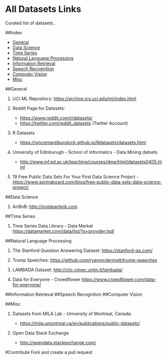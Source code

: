 # All Datasets Links
Curated list of datasets..

##Index
- [General](#general)
- [Data Science](#data-science)
- [Time Series](#time-series)
- [Natural Language Processing](#natural-language-processing)
- [Information Retrieval](#information-retrieval)
- [Speech Recognition](#speech-recognition)
- [Computer Vision](#computer-vision)
- [Misc](#misc)

##General
1. UCI ML Repository:
	https://archive.ics.uci.edu/ml/index.html

2. Reddit Page for Datasets:
	- https://www.reddit.com/r/datasets/
	- https://twitter.com/reddit_datasets (Twitter Account)

3. R Datasets
	- https://vincentarelbundock.github.io/Rdatasets/datasets.html

4. University of Edinburugh - School of Informatics - Data Mining datsets
	- http://www.inf.ed.ac.uk/teaching/courses/dme/html/datasets0405.html
	
5. 19 Free Public Data Sets For Your First Data Science Project
        - https://www.springboard.com/blog/free-public-data-sets-data-science-project/


##Data Science
1. AirBnB: http://insideairbnb.com

##Time Series

1. Time Series Data Library - Data Market
	https://datamarket.com/data/list/?q=provider:tsdl

##Natural Language Processing
1. The Stanford Question Answering Dataset:
	https://stanford-qa.com/

2. Trump Speeches:
	https://github.com/ryanmcdermott/trump-speeches

3. LAMBADA Dataset:
	http://clic.cimec.unitn.it/lambada/
	
4. Data for Everyone - Crowdflower
	https://www.crowdflower.com/data-for-everyone/

##Information Retrieval
##Speech Recognition
##Computer Vision

##Misc
1. Datasets from MILA Lab - University of Montreal, Canada:
	- https://mila.umontreal.ca/en/publications/public-datasets/

2. Open Data Stack Exchange
	- http://opendata.stackexchange.com/


#Contribute
Fork and create a pull request
